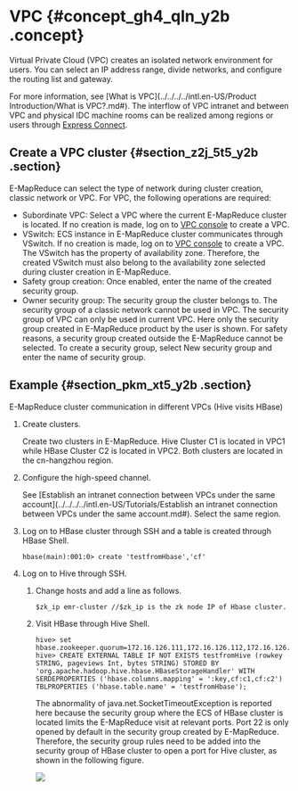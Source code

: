 # VPC {#concept_gh4_qln_y2b .concept}

Virtual Private Cloud \(VPC\) creates an isolated network environment for users. You can select an IP address range, divide networks, and configure the routing list and gateway.

For more information, see [What is VPC](../../../../intl.en-US/Product Introduction/What is VPC?.md#). The interflow of VPC intranet and between VPC and physical IDC machine rooms can be realized among regions or users through [Express Connect](https://www.alibabacloud.com/product/express-connect).

## Create a VPC cluster {#section_z2j_5t5_y2b .section}

E-MapReduce can select the type of network during cluster creation, classic network or VPC. For VPC, the following operations are required:

-   Subordinate VPC: Select a VPC where the current E-MapReduce cluster is located. If no creation is made, log on to [VPC console](https://vpc.console.aliyun.com/#/) to create a VPC.
-   VSwitch: ECS instance in E-MapReduce cluster communicates through VSwitch. If no creation is made, log on to [VPC console](https://vpc.console.aliyun.com/#/) to create a VPC. The VSwitch has the property of availability zone. Therefore, the created VSwitch must also belong to the availability zone selected during cluster creation in E-MapReduce.
-   Safety group creation: Once enabled, enter the name of the created security group.
-   Owner security group: The security group the cluster belongs to. The security group of a classic network cannot be used in VPC. The security group of VPC can only be used in current VPC. Here only the security group created in E-MapReduce product by the user is shown. For safety reasons, a security group created outside the E-MapReduce cannot be selected. To create a security group, select New security group and enter the name of security group.

## Example {#section_pkm_xt5_y2b .section}

E-MapReduce cluster communication in different VPCs \(Hive visits HBase\)

1.  Create clusters.

    Create two clusters in E-MapReduce. Hive Cluster C1 is located in VPC1 while HBase Cluster C2 is located in VPC2. Both clusters are located in the cn-hangzhou region.

2.  Configure the high-speed channel.

    See [Establish an intranet connection between VPCs under the same account](../../../../intl.en-US/Tutorials/Establish an intranet connection between VPCs under the same account.md#). Select the same region.

3.  Log on to HBase cluster through SSH and a table is created through HBase Shell.

    ```
    hbase(main):001:0> create 'testfromHbase','cf'
    ```

4.  Log on to Hive through SSH.
    1.  Change hosts and add a line as follows.

        ```
        $zk_ip emr-cluster //$zk_ip is the zk node IP of Hbase cluster.
        ```

    2.  Visit HBase through Hive Shell.

        ```
        hive> set hbase.zookeeper.quorum=172.16.126.111,172.16.126.112,172.16.126.113;
        hive> CREATE EXTERNAL TABLE IF NOT EXISTS testfromHive (rowkey STRING, pageviews Int, bytes STRING) STORED BY 'org.apache.hadoop.hive.hbase.HBaseStorageHandler' WITH SERDEPROPERTIES ('hbase.columns.mapping' = ':key,cf:c1,cf:c2') TBLPROPERTIES ('hbase.table.name' = 'testfromHbase');
        ```

        The abnormality of java.net.SocketTimeoutException is reported here because the security group where the ECS of HBase cluster is located limits the E-MapReduce visit at relevant ports. Port 22 is only opened by default in the security group created by E-MapReduce. Therefore, the security group rules need to be added into the security group of HBase cluster to open a port for Hive cluster, as shown in the following figure.

        ![](http://static-aliyun-doc.oss-cn-hangzhou.aliyuncs.com/assets/img/17888/154157893410585_en-US.png)


